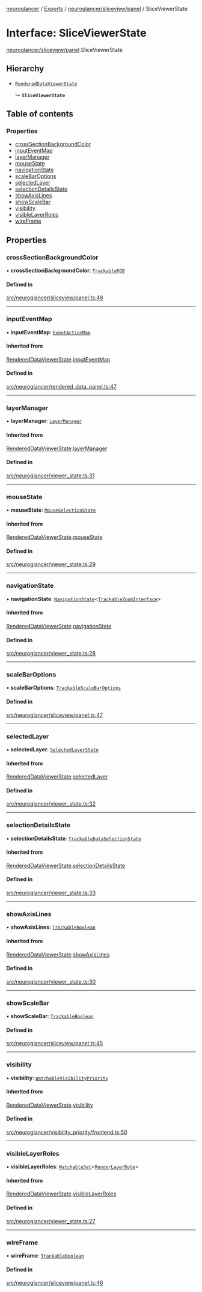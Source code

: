[neuroglancer](../README.md) / [Exports](../modules.md) / [neuroglancer/sliceview/panel](../modules/neuroglancer_sliceview_panel.md) / SliceViewerState

# Interface: SliceViewerState

[neuroglancer/sliceview/panel](../modules/neuroglancer_sliceview_panel.md).SliceViewerState

## Hierarchy

- [`RenderedDataViewerState`](neuroglancer_rendered_data_panel.RenderedDataViewerState.md)

  ↳ **`SliceViewerState`**

## Table of contents

### Properties

- [crossSectionBackgroundColor](neuroglancer_sliceview_panel.SliceViewerState.md#crosssectionbackgroundcolor)
- [inputEventMap](neuroglancer_sliceview_panel.SliceViewerState.md#inputeventmap)
- [layerManager](neuroglancer_sliceview_panel.SliceViewerState.md#layermanager)
- [mouseState](neuroglancer_sliceview_panel.SliceViewerState.md#mousestate)
- [navigationState](neuroglancer_sliceview_panel.SliceViewerState.md#navigationstate)
- [scaleBarOptions](neuroglancer_sliceview_panel.SliceViewerState.md#scalebaroptions)
- [selectedLayer](neuroglancer_sliceview_panel.SliceViewerState.md#selectedlayer)
- [selectionDetailsState](neuroglancer_sliceview_panel.SliceViewerState.md#selectiondetailsstate)
- [showAxisLines](neuroglancer_sliceview_panel.SliceViewerState.md#showaxislines)
- [showScaleBar](neuroglancer_sliceview_panel.SliceViewerState.md#showscalebar)
- [visibility](neuroglancer_sliceview_panel.SliceViewerState.md#visibility)
- [visibleLayerRoles](neuroglancer_sliceview_panel.SliceViewerState.md#visiblelayerroles)
- [wireFrame](neuroglancer_sliceview_panel.SliceViewerState.md#wireframe)

## Properties

### crossSectionBackgroundColor

• **crossSectionBackgroundColor**: [`TrackableRGB`](../classes/neuroglancer_util_color.TrackableRGB.md)

#### Defined in

[src/neuroglancer/sliceview/panel.ts:48](https://github.com/ActiveBrainAtlas2/neuroglancer/blob/91617476/src/neuroglancer/sliceview/panel.ts#L48)

___

### inputEventMap

• **inputEventMap**: [`EventActionMap`](../classes/neuroglancer_util_event_action_map.EventActionMap.md)

#### Inherited from

[RenderedDataViewerState](neuroglancer_rendered_data_panel.RenderedDataViewerState.md).[inputEventMap](neuroglancer_rendered_data_panel.RenderedDataViewerState.md#inputeventmap)

#### Defined in

[src/neuroglancer/rendered_data_panel.ts:47](https://github.com/ActiveBrainAtlas2/neuroglancer/blob/91617476/src/neuroglancer/rendered_data_panel.ts#L47)

___

### layerManager

• **layerManager**: [`LayerManager`](../classes/neuroglancer_layer.LayerManager.md)

#### Inherited from

[RenderedDataViewerState](neuroglancer_rendered_data_panel.RenderedDataViewerState.md).[layerManager](neuroglancer_rendered_data_panel.RenderedDataViewerState.md#layermanager)

#### Defined in

[src/neuroglancer/viewer_state.ts:31](https://github.com/ActiveBrainAtlas2/neuroglancer/blob/91617476/src/neuroglancer/viewer_state.ts#L31)

___

### mouseState

• **mouseState**: [`MouseSelectionState`](../classes/neuroglancer_layer.MouseSelectionState.md)

#### Inherited from

[RenderedDataViewerState](neuroglancer_rendered_data_panel.RenderedDataViewerState.md).[mouseState](neuroglancer_rendered_data_panel.RenderedDataViewerState.md#mousestate)

#### Defined in

[src/neuroglancer/viewer_state.ts:29](https://github.com/ActiveBrainAtlas2/neuroglancer/blob/91617476/src/neuroglancer/viewer_state.ts#L29)

___

### navigationState

• **navigationState**: [`NavigationState`](../classes/neuroglancer_navigation_state.NavigationState.md)<[`TrackableZoomInterface`](../modules/neuroglancer_navigation_state.md#trackablezoominterface)\>

#### Inherited from

[RenderedDataViewerState](neuroglancer_rendered_data_panel.RenderedDataViewerState.md).[navigationState](neuroglancer_rendered_data_panel.RenderedDataViewerState.md#navigationstate)

#### Defined in

[src/neuroglancer/viewer_state.ts:28](https://github.com/ActiveBrainAtlas2/neuroglancer/blob/91617476/src/neuroglancer/viewer_state.ts#L28)

___

### scaleBarOptions

• **scaleBarOptions**: [`TrackableScaleBarOptions`](../classes/neuroglancer_widget_scale_bar.TrackableScaleBarOptions.md)

#### Defined in

[src/neuroglancer/sliceview/panel.ts:47](https://github.com/ActiveBrainAtlas2/neuroglancer/blob/91617476/src/neuroglancer/sliceview/panel.ts#L47)

___

### selectedLayer

• **selectedLayer**: [`SelectedLayerState`](../classes/neuroglancer_layer.SelectedLayerState.md)

#### Inherited from

[RenderedDataViewerState](neuroglancer_rendered_data_panel.RenderedDataViewerState.md).[selectedLayer](neuroglancer_rendered_data_panel.RenderedDataViewerState.md#selectedlayer)

#### Defined in

[src/neuroglancer/viewer_state.ts:32](https://github.com/ActiveBrainAtlas2/neuroglancer/blob/91617476/src/neuroglancer/viewer_state.ts#L32)

___

### selectionDetailsState

• **selectionDetailsState**: [`TrackableDataSelectionState`](../classes/neuroglancer_layer.TrackableDataSelectionState.md)

#### Inherited from

[RenderedDataViewerState](neuroglancer_rendered_data_panel.RenderedDataViewerState.md).[selectionDetailsState](neuroglancer_rendered_data_panel.RenderedDataViewerState.md#selectiondetailsstate)

#### Defined in

[src/neuroglancer/viewer_state.ts:33](https://github.com/ActiveBrainAtlas2/neuroglancer/blob/91617476/src/neuroglancer/viewer_state.ts#L33)

___

### showAxisLines

• **showAxisLines**: [`TrackableBoolean`](../classes/neuroglancer_trackable_boolean.TrackableBoolean.md)

#### Inherited from

[RenderedDataViewerState](neuroglancer_rendered_data_panel.RenderedDataViewerState.md).[showAxisLines](neuroglancer_rendered_data_panel.RenderedDataViewerState.md#showaxislines)

#### Defined in

[src/neuroglancer/viewer_state.ts:30](https://github.com/ActiveBrainAtlas2/neuroglancer/blob/91617476/src/neuroglancer/viewer_state.ts#L30)

___

### showScaleBar

• **showScaleBar**: [`TrackableBoolean`](../classes/neuroglancer_trackable_boolean.TrackableBoolean.md)

#### Defined in

[src/neuroglancer/sliceview/panel.ts:45](https://github.com/ActiveBrainAtlas2/neuroglancer/blob/91617476/src/neuroglancer/sliceview/panel.ts#L45)

___

### visibility

• **visibility**: [`WatchableVisibilityPriority`](../classes/neuroglancer_visibility_priority_frontend.WatchableVisibilityPriority.md)

#### Inherited from

[RenderedDataViewerState](neuroglancer_rendered_data_panel.RenderedDataViewerState.md).[visibility](neuroglancer_rendered_data_panel.RenderedDataViewerState.md#visibility)

#### Defined in

[src/neuroglancer/visibility_priority/frontend.ts:50](https://github.com/ActiveBrainAtlas2/neuroglancer/blob/91617476/src/neuroglancer/visibility_priority/frontend.ts#L50)

___

### visibleLayerRoles

• **visibleLayerRoles**: [`WatchableSet`](../classes/neuroglancer_trackable_value.WatchableSet.md)<[`RenderLayerRole`](../enums/neuroglancer_renderlayer.RenderLayerRole.md)\>

#### Inherited from

[RenderedDataViewerState](neuroglancer_rendered_data_panel.RenderedDataViewerState.md).[visibleLayerRoles](neuroglancer_rendered_data_panel.RenderedDataViewerState.md#visiblelayerroles)

#### Defined in

[src/neuroglancer/viewer_state.ts:27](https://github.com/ActiveBrainAtlas2/neuroglancer/blob/91617476/src/neuroglancer/viewer_state.ts#L27)

___

### wireFrame

• **wireFrame**: [`TrackableBoolean`](../classes/neuroglancer_trackable_boolean.TrackableBoolean.md)

#### Defined in

[src/neuroglancer/sliceview/panel.ts:46](https://github.com/ActiveBrainAtlas2/neuroglancer/blob/91617476/src/neuroglancer/sliceview/panel.ts#L46)
